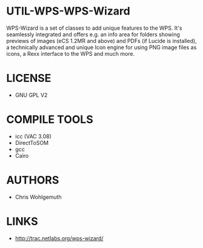 # UTIL-WPS-WPS-Wizard
WPS-Wizard is a set of classes to add unique features to the WPS. It's seamlessly integrated and offers e.g. an info area for folders showing previews of images (eCS 1.2MR and above) and PDFs (if Lucide is installed), a technically advanced and unique Icon engine for using PNG image files as icons, a Rexx interface to the WPS and much more.

LICENSE
===============
* GNU GPL V2

COMPILE TOOLS
===============
* icc (VAC 3.08)
* DirectToSOM
* gcc
* Cairo
 
AUTHORS
===============
* Chris Wohlgemuth

LINKS
===============
* http://trac.netlabs.org/wps-wizard/
